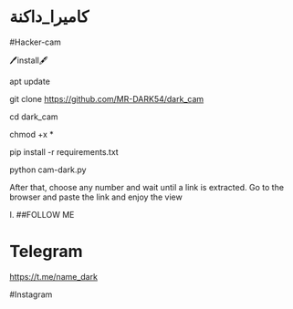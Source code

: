  # كاميرا_داكنة
 #Hacker-cam




  🖊install🖋



 apt update 




 git clone https://github.com/MR-DARK54/dark_cam




 cd dark_cam



 chmod +x *



 pip install -r requirements.txt





python cam-dark.py





After that, choose any number and wait until a link is extracted. Go to the browser and paste the link and enjoy the view 









ا.   ##FOLLOW ME


   # Telegram 
  
  https://t.me/name_dark



   #Instagram 


